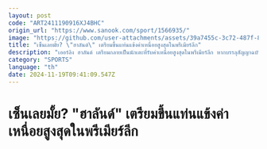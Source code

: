 ```yaml
---
layout: post
code: "ART2411190916XJ4BHC"
origin_url: "https://www.sanook.com/sport/1566935/"
image: "https://github.com/user-attachments/assets/39a7455c-3c72-487f-80b9-601cc6267c76"
title: "เซ็นเลยมั้ย? \"ฮาลันด์\" เตรียมขึ้นแท่นแข้งค่าเหนื่อยสูงสุดในพรีเมียร์ลีก"
description: "เออร์ลิง ฮาลันด์ เตรียมกลายเป็นนักเตะที่รับค่าเหนื่อยสูงสุดในพรีเมียร์ลีก หากบรรลุสัญญาฉบับใหม่กับ แมนเชสเตอร์ ซิตี้"
category: "SPORTS"
language: "th"
date: 2024-11-19T09:41:09.547Z
---
```


# เซ็นเลยมั้ย? "ฮาลันด์" เตรียมขึ้นแท่นแข้งค่าเหนื่อยสูงสุดในพรีเมียร์ลีก